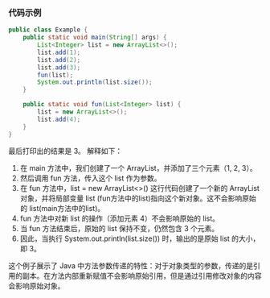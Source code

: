 ### 代码示例

```java
public class Example {
    public static void main(String[] args) {
        List<Integer> list = new ArrayList<>();
        list.add(1);
        list.add(2);
        list.add(3);
        fun(list);
        System.out.println(list.size());
    }

    public static void fun(List<Integer> list) {
        list = new ArrayList<>();
        list.add(4);
    }
}
```
最后打印出的结果是 3。
解释如下：
1. 在 main 方法中，我们创建了一个 ArrayList，并添加了三个元素（1, 2, 3）。
2. 然后调用 fun 方法，传入这个 list 作为参数。
3. 在 fun 方法中，list = new ArrayList<>() 这行代码创建了一个新的 ArrayList 对象，并将局部变量 list (fun方法中的list)指向这个新对象。这不会影响原始的 list(main方法中的list)。
4. fun 方法中对新 list 的操作（添加元素 4）不会影响原始的 list。
5. 当 fun 方法结束后，原始的 list 保持不变，仍然包含 3 个元素。
6. 因此，当执行 System.out.println(list.size()) 时，输出的是原始 list 的大小，即 3。

这个例子展示了 Java 中方法参数传递的特性：对于对象类型的参数，传递的是引用的副本。在方法内部重新赋值不会影响原始引用，但是通过引用修改对象的内容会影响原始对象。
